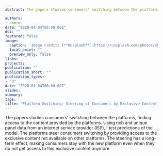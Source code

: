 ```yaml
---
abstract: The papers studies consumers' switching between the platforms, finding access to the content provided by the platforms. Using rich and unique panel data from an internet service provider (ISP), I test predictions of the model. The platforms steer consumers switching by providing access to the exclusive content not available on other platforms. The steering has a long-term effect, making consumers stay with the new platform even when they do not get access to this exclusive content anymore.

authors:
- admin
date: "2020-01-04T00:00:00Z"
doi: ""
featured: false
image:
  caption: 'Image credit: [**Unsplash**](https://unsplash.com/photos/s9CC2SKySJM)'
  focal_point: ""
  preview_only: false
links:
projects:
publication: ""
publication_short: ""
publication_types:
- "3"
date: "2020-01-04T00:00:00Z"
slides:
summary:
tags:
title: "Platform Switching: Steering of Consumers by Exclusive Content"
---
```

The papers studies consumers' switching between the platforms, finding access to the content provided by the platforms. Using rich and unique panel data from an internet service provider (ISP), I test predictions of the model. The platforms steer consumers switching by providing access to the exclusive content not available on other platforms. The steering has a long-term effect, making consumers stay with the new platform even when they do not get access to this exclusive content anymore.
